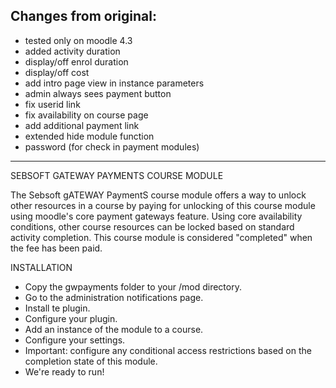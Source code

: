 Changes from original:
-----
+ tested only on moodle 4.3
+ added activity duration
+ display/off enrol duration
+ display/off cost
+ add intro page view in instance parameters
+ admin always sees payment button
+ fix userid link
+ fix availability on course page
+ add additional payment link 
+ extended hide module function
+ password (for check in payment modules)

---
SEBSOFT GATEWAY PAYMENTS COURSE MODULE

The Sebsoft gATEWAY PaymentS course module offers a way to unlock other resources in a course
by paying for unlocking of this course module using moodle's core payment gateways feature.
Using core availability conditions, other course resources can be locked based on
standard activity completion.
 This course module is considered "completed" when the fee has been paid.

INSTALLATION

- Copy the gwpayments folder to your /mod directory.
- Go to the administration notifications page.
- Install te plugin.
- Configure your plugin.
- Add an instance of the module to a course.
- Configure your settings.
- Important: configure any conditional access restrictions based on the completion state of this module.
- We're ready to run!
